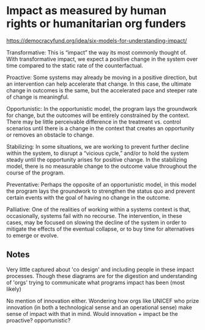 # Impact as measured by human rights or humanitarian org funders

https://democracyfund.org/idea/six-models-for-understanding-impact/

Transformative: This is “impact” the way its most commonly thought of. With transformative impact, we expect a positive change in the system over time compared to the static rate of the counterfactual.

Proactive: Some systems may already be moving in a positive direction, but an intervention can help accelerate that change. In this case, the ultimate change in outcomes is the same, but the accelerated pace and steeper rate of change is meaningful. 

Opportunistic: In the opportunistic model, the program lays the groundwork for change, but the outcomes will be entirely constrained by the context. There may be little perceivable difference in the treatment vs. control scenarios until there is a change in the context that creates an opportunity or removes an obstacle to change.

Stabilizing: In some situations, we are working to prevent further decline within the system, to disrupt a “vicious cycle,” and/or to hold the system steady until the opportunity arises for positive change. In the stabilizing model, there is no measurable change to the outcome value throughout the course of the program. 

Preventative: Perhaps the opposite of an opportunistic model, in this model the program lays the groundwork to strengthen the status quo and prevent certain events with the goal of having no change in the outcome.

Palliative: One of the realities of working within a systems context is that, occasionally, systems fail with no recourse. The intervention, in these cases, may be focused on slowing the decline of the system in order to mitigate the effects of the eventual collapse, or to buy time for alternatives to emerge or evolve. 

## Notes

Very little captured about 'co design' and including people in these impact processes. Though these diagrams are for the digestion and understanding of 'orgs' trying to communicate what programs impact has been (most likely)

No mention of innovation either. Wondering how orgs like UNICEF who prize innovation (in both a technological sense and an operational sense) make sense of impact with that in mind. Would innovation + impact be the proactive? opportunistic?